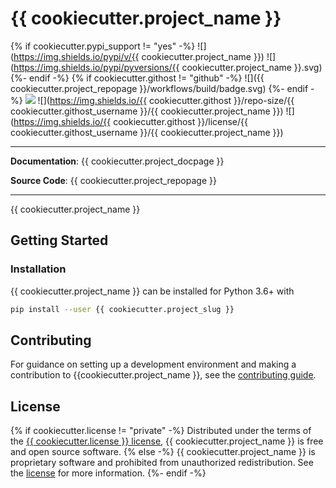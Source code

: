 # {{ cookiecutter.project_name }}

{% if cookiecutter.pypi_support != "yes" -%}
![](https://img.shields.io/pypi/v/{{ cookiecutter.project_name }})
![](https://img.shields.io/pypi/pyversions/{{ cookiecutter.project_name }}.svg)
{%- endif -%}
{% if cookiecutter.githost != "github" -%}
![]({{ cookiecutter.project_repopage }}/workflows/build/badge.svg)
{%- endif -%}
![](https://img.shields.io/badge/code%20style-black-000000.svg)
![](https://img.shields.io/{{ cookiecutter.githost }}/repo-size/{{ cookiecutter.githost_username }}/{{ cookiecutter.project_name }})
![](https://img.shields.io/{{ cookiecutter.githost }}/license/{{ cookiecutter.githost_username }}/{{ cookiecutter.project_name }})

---

**Documentation**: {{ cookiecutter.project_docpage }}

**Source Code**: {{ cookiecutter.project_repopage }}

---

{{ cookiecutter.project_name }}

## Getting Started

### Installation

{{ cookiecutter.project_name }} can be installed for Python 3.6+ with

```bash
pip install --user {{ cookiecutter.project_slug }}
```

## Contributing

For guidance on setting up a development environment and making a contribution
to {{cookiecutter.project_name }}, see the [contributing guide](CONTRIBUTING.md).

## License

{% if cookiecutter.license != "private" -%}
Distributed under the terms of the [{{ cookiecutter.license }} license](LICENSE.md), {{
cookiecutter.project_name }} is
free and open source software.
{% else -%}
{{ cookiecutter.project_name }} is proprietary software and prohibited from
unauthorized redistribution. See the [license](LICENSE.md) for more
information.
{%- endif -%}
